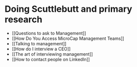 # Doing Scuttlebutt and primary research

- [[Questions to ask to Management]]
- [[How Do You Access MicroCap Management Teams]]
- [[Talking to management]]
- [[How do I interview a CEO]]
- [[The art of interviewing management]]
- [[How to contact people on LinkedIn]]

